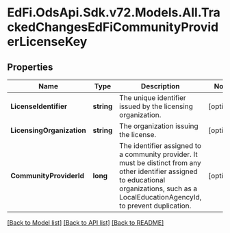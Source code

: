 # EdFi.OdsApi.Sdk.v72.Models.All.TrackedChangesEdFiCommunityProviderLicenseKey

## Properties

Name | Type | Description | Notes
------------ | ------------- | ------------- | -------------
**LicenseIdentifier** | **string** | The unique identifier issued by the licensing organization. | [optional] 
**LicensingOrganization** | **string** | The organization issuing the license. | [optional] 
**CommunityProviderId** | **long** | The identifier assigned to a community provider. It must be distinct from any other identifier assigned to educational organizations, such as a LocalEducationAgencyId, to prevent duplication. | [optional] 

[[Back to Model list]](../../README.md#documentation-for-models) [[Back to API list]](../../README.md#documentation-for-api-endpoints) [[Back to README]](../../README.md)

